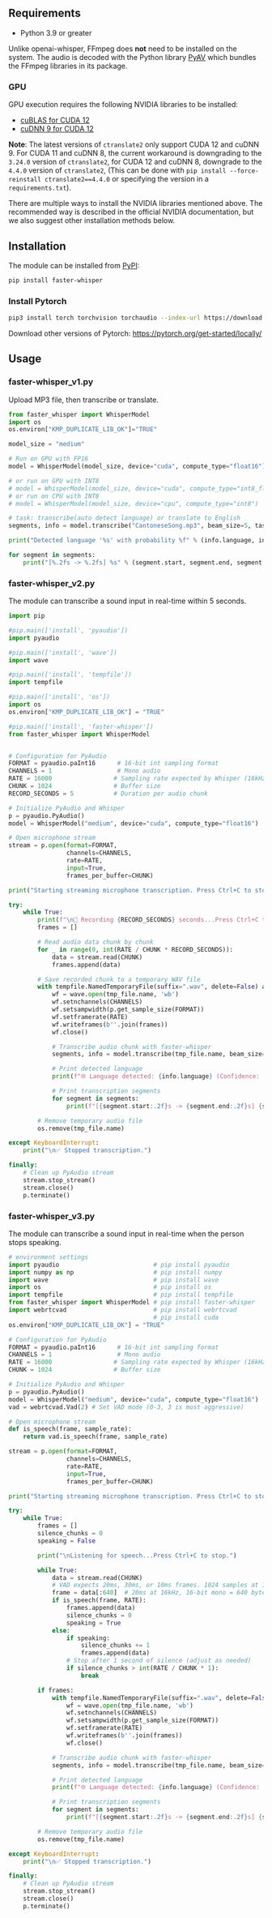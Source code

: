 ## Requirements
* Python 3.9 or greater

Unlike openai-whisper, FFmpeg does **not** need to be installed on the system. The audio is decoded with the Python library [PyAV](https://github.com/PyAV-Org/PyAV) which bundles the FFmpeg libraries in its package.

### GPU

GPU execution requires the following NVIDIA libraries to be installed:

* [cuBLAS for CUDA 12](https://developer.nvidia.com/cublas)
* [cuDNN 9 for CUDA 12](https://developer.nvidia.com/cudnn)

**Note**: The latest versions of `ctranslate2` only support CUDA 12 and cuDNN 9. For CUDA 11 and cuDNN 8, the current workaround is downgrading to the `3.24.0` version of `ctranslate2`, for CUDA 12 and cuDNN 8, downgrade to the `4.4.0` version of `ctranslate2`, (This can be done with `pip install --force-reinstall ctranslate2==4.4.0` or specifying the version in a `requirements.txt`).

There are multiple ways to install the NVIDIA libraries mentioned above. The recommended way is described in the official NVIDIA documentation, but we also suggest other installation methods below. 

## Installation

The module can be installed from [PyPI](https://pypi.org/project/faster-whisper/):

```bash
pip install faster-whisper
```

### Install Pytorch

```bash
pip3 install torch torchvision torchaudio --index-url https://download.pytorch.org/whl/cu126
```
Download other versions of Pytorch: https://pytorch.org/get-started/locally/
## Usage

### faster-whisper_v1.py

Upload MP3 file, then transcribe or translate.

```python
from faster_whisper import WhisperModel
import os
os.environ["KMP_DUPLICATE_LIB_OK"]="TRUE"

model_size = "medium"

# Run on GPU with FP16
model = WhisperModel(model_size, device="cuda", compute_type="float16")

# or run on GPU with INT8
# model = WhisperModel(model_size, device="cuda", compute_type="int8_float16")
# or run on CPU with INT8
# model = WhisperModel(model_size, device="cpu", compute_type="int8")

# task: transcribe(auto detect language) or translate to English
segments, info = model.transcribe("CantoneseSong.mp3", beam_size=5, task="transcribe")

print("Detected language '%s' with probability %f" % (info.language, info.language_probability))

for segment in segments:
    print("[%.2fs -> %.2fs] %s" % (segment.start, segment.end, segment.text))
```

### faster-whisper_v2.py

The module can transcribe a sound input in real-time within 5 seconds.

```python
import pip

#pip.main(['install', 'pyaudio'])
import pyaudio

#pip.main(['install', 'wave'])
import wave

#pip.main(['install', 'tempfile'])
import tempfile

#pip.main(['install', 'os'])
import os
os.environ["KMP_DUPLICATE_LIB_OK"] = "TRUE"

#pip.main(['install', 'faster-whisper'])
from faster_whisper import WhisperModel


# Configuration for PyAudio
FORMAT = pyaudio.paInt16      # 16-bit int sampling format
CHANNELS = 1                  # Mono audio
RATE = 16000                 # Sampling rate expected by Whisper (16kHz)
CHUNK = 1024                 # Buffer size
RECORD_SECONDS = 5           # Duration per audio chunk

# Initialize PyAudio and Whisper
p = pyaudio.PyAudio()
model = WhisperModel("medium", device="cuda", compute_type="float16")

# Open microphone stream
stream = p.open(format=FORMAT,
                channels=CHANNELS,
                rate=RATE,
                input=True,
                frames_per_buffer=CHUNK)

print("Starting streaming microphone transcription. Press Ctrl+C to stop.")

try:
    while True:
        print(f"\n🎤 Recording {RECORD_SECONDS} seconds...Press Ctrl+C to stop.")
        frames = []

        # Read audio data chunk by chunk
        for _ in range(0, int(RATE / CHUNK * RECORD_SECONDS)):
            data = stream.read(CHUNK)
            frames.append(data)

        # Save recorded chunk to a temporary WAV file
        with tempfile.NamedTemporaryFile(suffix=".wav", delete=False) as tmp_file:
            wf = wave.open(tmp_file.name, 'wb')
            wf.setnchannels(CHANNELS)
            wf.setsampwidth(p.get_sample_size(FORMAT))
            wf.setframerate(RATE)
            wf.writeframes(b''.join(frames))
            wf.close()

            # Transcribe audio chunk with faster-whisper
            segments, info = model.transcribe(tmp_file.name, beam_size=5)

            # Print detected language
            print(f"🌐 Language detected: {info.language} (Confidence: {info.language_probability:.2f})")

            # Print transcription segments
            for segment in segments:
                print(f"[{segment.start:.2f}s -> {segment.end:.2f}s] {segment.text}")

        # Remove temporary audio file
        os.remove(tmp_file.name)

except KeyboardInterrupt:
    print("\n✅ Stopped transcription.")

finally:
    # Clean up PyAudio stream
    stream.stop_stream()
    stream.close()
    p.terminate()
```
### faster-whisper_v3.py

The module can transcribe a sound input in real-time when the person stops speaking.

```python
# environment settings
import pyaudio                          # pip install pyaudio
import numpy as np                      # pip install numpy
import wave                             # pip install wave
import os                               # pip install os
import tempfile                         # pip install tempfile
from faster_whisper import WhisperModel # pip install faster-whisper
import webrtcvad                        # pip install webrtcvad
                                        # pip install cuda
os.environ["KMP_DUPLICATE_LIB_OK"] = "TRUE"

# Configuration for PyAudio
FORMAT = pyaudio.paInt16      # 16-bit int sampling format
CHANNELS = 1                  # Mono audio
RATE = 16000                 # Sampling rate expected by Whisper (16kHz)
CHUNK = 1024                 # Buffer size

# Initialize PyAudio and Whisper
p = pyaudio.PyAudio()
model = WhisperModel("medium", device="cuda", compute_type="float16")
vad = webrtcvad.Vad(2) # Set VAD mode (0-3, 3 is most aggressive)

# Open microphone stream
def is_speech(frame, sample_rate):
    return vad.is_speech(frame, sample_rate)

stream = p.open(format=FORMAT,
                channels=CHANNELS,
                rate=RATE,
                input=True,
                frames_per_buffer=CHUNK)

print("Starting streaming microphone transcription. Press Ctrl+C to stop.")

try:
    while True:
        frames = []
        silence_chunks = 0
        speaking = False

        print("\nListening for speech...Press Ctrl+C to stop.")

        while True:
            data = stream.read(CHUNK)
            # VAD expects 20ms, 30ms, or 10ms frames. 1024 samples at 16kHz is 64ms, so trim or split as needed.
            frame = data[:640]  # 20ms at 16kHz, 16-bit mono = 640 bytes
            if is_speech(frame, RATE):
                frames.append(data)
                silence_chunks = 0
                speaking = True
            else:
                if speaking:
                    silence_chunks += 1
                    frames.append(data)
                # Stop after 1 second of silence (adjust as needed)
                if silence_chunks > int(RATE / CHUNK * 1):
                    break

        if frames:
            with tempfile.NamedTemporaryFile(suffix=".wav", delete=False) as tmp_file:
                wf = wave.open(tmp_file.name, 'wb')
                wf.setnchannels(CHANNELS)
                wf.setsampwidth(p.get_sample_size(FORMAT))
                wf.setframerate(RATE)
                wf.writeframes(b''.join(frames))
                wf.close()

            # Transcribe audio chunk with faster-whisper
            segments, info = model.transcribe(tmp_file.name, beam_size=5)

            # Print detected language
            print(f"🌐 Language detected: {info.language} (Confidence: {info.language_probability:.2f})")

            # Print transcription segments
            for segment in segments:
                print(f"[{segment.start:.2f}s -> {segment.end:.2f}s] {segment.text}")

        # Remove temporary audio file
        os.remove(tmp_file.name)

except KeyboardInterrupt:
    print("\n✅ Stopped transcription.")

finally:
    # Clean up PyAudio stream
    stream.stop_stream()
    stream.close()
    p.terminate()
```
